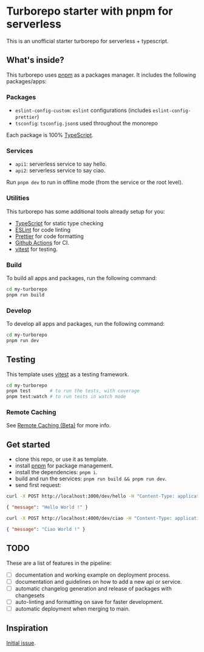 # Turborepo starter with pnpm for serverless

This is an unofficial starter turborepo for serverless + typescript.

## What's inside?

This turborepo uses [pnpm](https://pnpm.io) as a packages manager. It includes the following packages/apps:

### Packages

- `eslint-config-custom`: `eslint` configurations (includes `eslint-config-prettier`)
- `tsconfig`: `tsconfig.json`s used throughout the monorepo

Each package is 100% [TypeScript](https://www.typescriptlang.org/).

### Services

- `api1`: serverless service to say hello.
- `api2`: serverless service to say ciao.

Run `pnpm dev` to run in offline mode (from the service or the root level).

### Utilities

This turborepo has some additional tools already setup for you:

- [TypeScript](https://www.typescriptlang.org/) for static type checking
- [ESLint](https://eslint.org/) for code linting
- [Prettier](https://prettier.io) for code formatting
- [Github Actions](https://github.com/features/actions) for CI.
- [vitest](https://vitest.dev/) for testing.

### Build

To build all apps and packages, run the following command:

```bash
cd my-turborepo
pnpm run build
```

### Develop

To develop all apps and packages, run the following command:

```bash
cd my-turborepo
pnpm run dev
```

## Testing

This template uses [vitest](https://vitest.dev/) as a testing framework.

```bash
cd my-turborepo
pnpm test       # to run the tests, with coverage
pnpm test:watch # to run tests in watch mode
```

### Remote Caching

See [Remote Caching (Beta)](https://turborepo.org/docs/core-concepts/remote-caching) for more info.

## Get started

- clone this repo, or use it as template.
- install [pnpm](https://pnpm.io/installation) for package management.
- install the dependencies: `pnpm i`.
- build and run the services: `pnpm run build && pnpm run dev`.
- send first request:

```bash
curl -X POST http://localhost:3000/dev/hello -H "Content-Type: application/json" -d '{"name": "World"}
```

```json
{ "message": "Hello World !" }
```

```bash
curl -X POST http://localhost:4000/dev/ciao -H "Content-Type: application/json" -d '{"name": "World"}
```

```json
{ "message": "Ciao World !" }
```

## TODO

These are a list of features in the pipeline:

- [ ] documentation and working example on deployment process.
- [ ] documentation and guidelines on how to add a new api or service.
- [ ] automatic changelog generation and release of packages with changesets
- [ ] auto-linting and formatting on save for faster development.
- [ ] automatic deployment when merging to main.

## Inspiration

[Initial issue](https://github.com/vercel/turbo/issues/221).
